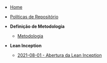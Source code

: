 <!-- docs/_sidebar.md -->
- [Home](/)
- [Políticas de Repositório](/Policies/Policies.md)

- **Definição de Metodologia**
  - [Metodologia](/Project/Methodology.md)

- **Lean Inception**
  - [2021-08-01 - Abertura da Lean Inception](/LeanInception/Meetings/31072021LeanInceptionPlanning.md)